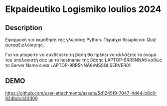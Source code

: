 # Ekpaideutiko Logismiko Ioulios 2024

## Description
Εφαρμογή για εκμάθηση της γλώσσας Python. Περιέχει θεωρία και Quiz αυτοαξιολόγησης.

Για να μπορείτε να συνδέσετε τη βάση θα πρέπει να αλλάξετε το όνομα του υπολογιστή σας με το hostname της βάσης LAPTOP-9RR5NNA6 καθώς το Server Name είναι LAPTOP-9RR5NNA6\MSSQLSERVER01

## DEMO


https://github.com/user-attachments/assets/5d1245f9-7047-4d44-b8c8-824bdc443309

